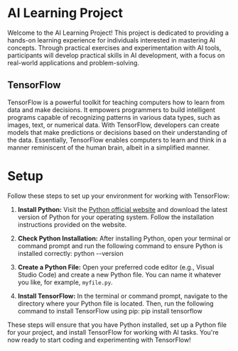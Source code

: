 # AI Learning Project

Welcome to the AI Learning Project! This project is dedicated to providing a hands-on learning experience for individuals interested in mastering AI concepts. Through practical exercises and experimentation with AI tools, participants will develop practical skills in AI development, with a focus on real-world applications and problem-solving.

## TensorFlow

TensorFlow is a powerful toolkit for teaching computers how to learn from data and make decisions. It empowers programmers to build intelligent programs capable of recognizing patterns in various data types, such as images, text, or numerical data. With TensorFlow, developers can create models that make predictions or decisions based on their understanding of the data. Essentially, TensorFlow enables computers to learn and think in a manner reminiscent of the human brain, albeit in a simplified manner.

# Setup

Follow these steps to set up your environment for working with TensorFlow:

1. **Install Python:** Visit the [Python official website](https://www.python.org/downloads/) and download the latest version of Python for your operating system. Follow the installation instructions provided on the website.

2. **Check Python Installation:** After installing Python, open your terminal or command prompt and run the following command to ensure Python is installed correctly: python --version

3. **Create a Python File:** Open your preferred code editor (e.g., Visual Studio Code) and create a new Python file. You can name it whatever you like, for example, `myfile.py`.

4. **Install TensorFlow:** In the terminal or command prompt, navigate to the directory where your Python file is located. Then, run the following command to install TensorFlow using pip: pip install tensorflow

These steps will ensure that you have Python installed, set up a Python file for your project, and install TensorFlow for working with AI tasks. You're now ready to start coding and experimenting with TensorFlow!

